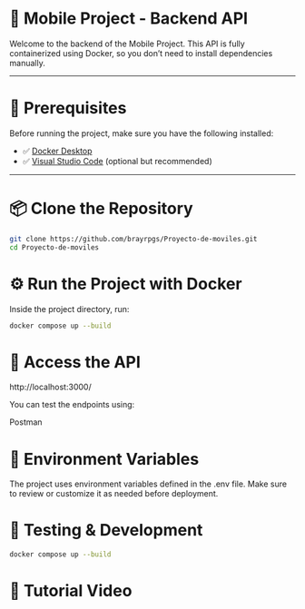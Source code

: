# 🚀 Mobile Project - Backend API

Welcome to the backend of the Mobile Project. This API is fully containerized using Docker, so you don’t need to install dependencies manually.

---

# 🐳 Prerequisites

Before running the project, make sure you have the following installed:

- ✅ [Docker Desktop](https://www.docker.com/products/docker-desktop/)
- ✅ [Visual Studio Code](https://code.visualstudio.com/) (optional but recommended)

---

# 📦 Clone the Repository
```bash
git clone https://github.com/brayrpgs/Proyecto-de-moviles.git
cd Proyecto-de-moviles
```

# ⚙️ Run the Project with Docker
Inside the project directory, run:
```bash
docker compose up --build
```
# 📡 Access the API

http://localhost:3000/

You can test the endpoints using:

Postman

# 📄 Environment Variables

The project uses environment variables defined in the .env file.
Make sure to review or customize it as needed before deployment.

# 🧪 Testing & Development
```bash
docker compose up --build
```
# 🎥 Tutorial Video
